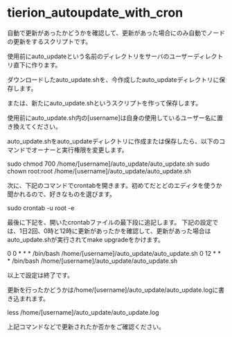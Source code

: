 # tierion_autoupdate_with_cron

自動で更新があったかどうかを確認して、更新があった場合にのみ自動でノードの更新をするスクリプトです。

使用前にauto_updateという名前のディレクトリをサーバのユーザーディレクトリ直下に作ります。

ダウンロードしたauto_update.shを、今作成したauto_updateディレクトリに保存します。

または、新たにauto_update.shというスクリプトを作って保存します。

使用前にauto_update.sh内の[username]は自身の使用しているユーザー名に置き換えてください。

auto_update.shをauto_updateディレクトリに作成または保存したら、以下のコマンドでオーナーと実行権限を変更します。

sudo chmod 700 /home/[username]/auto_update/auto_update.sh 
sudo chown root:root /home/[username]/auto_update/auto_update.sh 


次に、下記のコマンドでcrontabを開きます。初めてだとどのエディタを使うか聞かれるので、好きなものを選びます。

sudo crontab -u root -e

最後に下記を、開いたcrontabファイルの最下段に追記します。
下記の設定では、1日2回、0時と12時に更新があったかを確認して、更新があった場合はauto_update.shが実行されてmake upgradeをかけます。

0 0 * * * /bin/bash /home/[username]/auto_update/auto_update.sh
0 12 * * * /bin/bash /home/[username]/auto_update/auto_update.sh


以上で設定は終了です。

更新を行ったかどうかは/home/[username]/auto_update/auto_update.logに書き込まれます。

less /home/[username]/auto_update/auto_update.log

上記コマンドなどで更新されたか否かをご確認ください。


